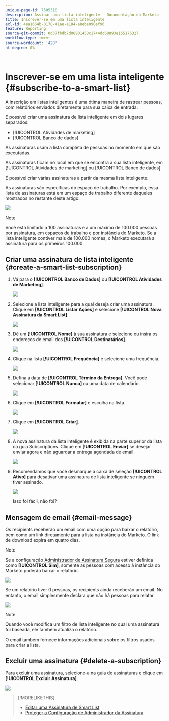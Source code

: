 ```yaml
---
unique-page-id: 7505310
description: Assinar uma lista inteligente - Documentação do Marketo - Documentação do produto
title: Inscrever-se em uma lista inteligente
exl-id: 4ea1664b-8178-41ae-a184-a8ebe090ef96
feature: Reporting
source-git-commit: 0d37fbdb7d08901458c1744dc68893e155176327
workflow-type: tm+mt
source-wordcount: '428'
ht-degree: 0%

---
```


# Inscrever-se em uma lista inteligente {#subscribe-to-a-smart-list}

A inscrição em listas inteligentes é uma ótima maneira de rastrear pessoas, com relatórios enviados diretamente para sua caixa de entrada.

É possível criar uma assinatura de lista inteligente em dois lugares separados:

* [!UICONTROL Atividades de marketing]
* [!UICONTROL Banco de dados]

As assinaturas usam a lista completa de pessoas no momento em que são executadas.

As assinaturas ficam no local em que se encontra a sua lista inteligente, em [!UICONTROL Atividades de marketing] ou [!UICONTROL Banco de dados].

É possível criar várias assinaturas a partir da mesma lista inteligente.

As assinaturas são específicas do espaço de trabalho. Por exemplo, essa lista de assinaturas está em um espaço de trabalho diferente daqueles mostrados no restante deste artigo:

![](assets/one.png)

>[!NOTE]
>
>Você está limitado a 100 assinaturas e a um máximo de 100.000 pessoas por assinatura, em espaços de trabalho e por instância do Marketo. Se a lista inteligente contiver mais de 100.000 nomes, o Marketo executará a assinatura para os primeiros 100.000.

## Criar uma assinatura de lista inteligente {#create-a-smart-list-subscription}

1. Vá para o **[!UICONTROL Banco de Dados]** ou **[!UICONTROL Atividades de Marketing]**.

   ![](assets/db.png)

1. Selecione a lista inteligente para a qual deseja criar uma assinatura. Clique em **[!UICONTROL Listar Ações]** e selecione **[!UICONTROL Nova Assinatura da Smart List]**.

   ![](assets/three.png)

1. Dê um **[!UICONTROL Nome]** à sua assinatura e selecione ou insira os endereços de email dos **[!UICONTROL Destinatários]**.

   ![](assets/image2015-9-14-13-3a18-3a38.png)

1. Clique na lista **[!UICONTROL Frequência]** e selecione uma frequência.

   ![](assets/image2015-9-14-13-3a21-3a21.png)

1. Defina a data de **[!UICONTROL Término da Entrega]**. Você pode selecionar **[!UICONTROL Nunca]** ou uma data de calendário.

   ![](assets/image2015-9-14-13-3a23-3a37.png)

1. Clique em **[!UICONTROL Formatar]** e escolha na lista.

   ![](assets/image2015-9-14-13-3a25-3a25.png)

1. Clique em **[!UICONTROL Criar]**.

   ![](assets/image2015-9-11-15-3a58-3a4.png)

1. A nova assinatura da lista inteligente é exibida na parte superior da lista na guia Subscriptions. Clique em **[!UICONTROL Enviar]** se desejar enviar agora e não aguardar a entrega agendada de email.

   ![](assets/eight.png)

1. Recomendamos que você desmarque a caixa de seleção **[!UICONTROL Ativo]** para desativar uma assinatura de lista inteligente se ninguém tiver assinado.

   ![](assets/nine.png)

   Isso foi fácil, não foi?

## Mensagem de email {#email-message}

Os recipients receberão um email com uma opção para baixar o relatório, bem como um link diretamente para a lista na instância do Marketo. O link de download expira em quatro dias.

>[!NOTE]
>
>Se a configuração [Administrador de Assinatura Segura](/help/marketo/product-docs/reporting/basic-reporting/report-subscriptions/secure-the-subscription-admin-setting.md) estiver definida como **[!UICONTROL Sim]**, somente as pessoas com acesso à instância do Marketo poderão baixar o relatório.

![](assets/image2015-4-17-15-3a46-3a47.png)

Se um relatório tiver 0 pessoas, os recipients ainda receberão um email. No entanto, o email simplesmente declara que não há pessoas para relatar.

![](assets/image2015-4-17-16-3a11-3a8.png)

>[!NOTE]
>
>Quando você modifica um filtro de lista inteligente no qual uma assinatura foi baseada, ele também atualiza o relatório.

O email também fornece informações adicionais sobre os filtros usados para criar a lista.

## Excluir uma assinatura {#delete-a-subscription}

Para excluir uma assinatura, selecione-a na guia de assinaturas e clique em **[!UICONTROL Excluir Assinatura]**.

![](assets/twelve.png)

>[!MORELIKETHIS]
>
>* [Editar uma Assinatura de Smart List](/help/marketo/product-docs/reporting/basic-reporting/report-subscriptions/edit-a-smart-list-subscription.md)
>* [Proteger a Configuração de Administrador da Assinatura](/help/marketo/product-docs/reporting/basic-reporting/report-subscriptions/secure-the-subscription-admin-setting.md)
